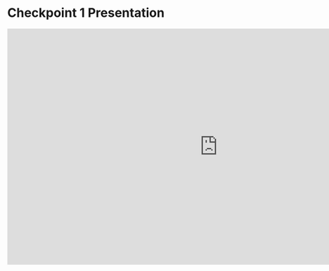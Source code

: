# Checkpoint 1 Presentation

<!---
[![Checkpoint 1 Presentation](./images/design-ideation-images/Checkpoint1PresentationThumbnail.JPG "Checkpoint 1 Presentation Thumbnail")](https://www.youtube.com/watch?v=TLzWeIzh0lc&ab_channel=CaymanPreston "Checkpoint 1 Presentation")
-->

<iframe width="956" height="538" src="https://www.youtube.com/embed/TLzWeIzh0lc" title="Checkpoint 1 Presentation Team 304" frameborder="0" allow="accelerometer; autoplay; clipboard-write; encrypted-media; gyroscope; picture-in-picture; web-share" allowfullscreen></iframe>
